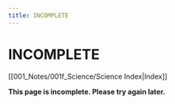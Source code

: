 ```yaml
---
title: INCOMPLETE
---
```

# INCOMPLETE
[[001_Notes/001f_Science/Science Index|Index]]

**This page is incomplete. Please try again later.**